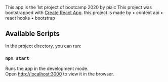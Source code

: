 This app is the 1st project of bootcamp 2020 by piaic
This project was bootstrapped with [Create React App](https://github.com/facebook/create-react-app).
this project is made by 
• context api
• react hooks
• bootstrap

## Available Scripts

In the project directory, you can run:

### `npm start`

Runs the app in the development mode.<br />
Open [http://localhost:3000](http://localhost:3000) to view it in the browser.

